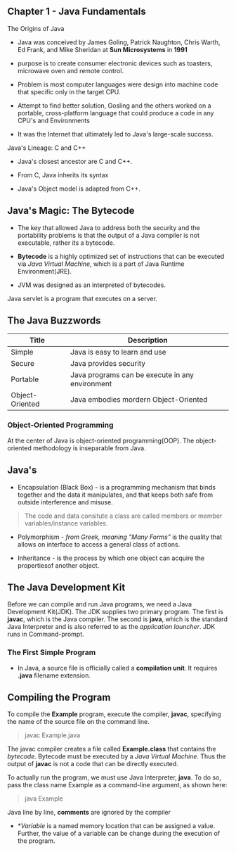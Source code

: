 ## Chapter 1 - Java Fundamentals
The Origins of Java

- Java was conceived by James Goling, Patrick Naughton, Chris Warth, Ed Frank, and Mike Sheridan at **Sun Microsystems** in **1991**

- purpose is to create consumer electronic devices such as toasters, microwave oven and remote control.

- Problem is most computer languages were design into machine code that specific only in the target CPU.

- Attempt to find better solution, Gosling and the others worked on a portable, cross-platform language that could produce a code in any CPU's and Environments

- It was the Internet that ultimately led to Java's large-scale success.

Java's Lineage: C and C++

- Java's closest ancestor are C and C++.

- From C, Java inherits its syntax

- Java's Object model is adapted from C++.

## Java's Magic: The Bytecode
- The key that allowed Java to address both the security and the portability problems is that the output of a Java compiler is not executable, rather its a bytecode.

- **Bytecode** is a highly optimized set of instructions that can be executed via *Java Virtual Machine*, which is a part of Java Runtime Environment(JRE).

- JVM was designed as an interpreted of bytecodes.

Java servlet  is a program that executes on a server.

## The Java Buzzwords
Title | Description
--- | ---
Simple | Java is easy to learn and use
Secure | Java provides security
Portable | Java programs can be execute in any environment
Object-Oriented | Java embodies mordern Object-Oriented

### Object-Oriented Programming
At the center of Java is object-oriented programming(OOP). The object-oriented methodology is inseparable from Java.

## Java's
- Encapsulation (Black Box) - is a programming mechanism that binds together and the data it manipulates, and that keeps both safe from outside interference and misuse.

> The code and data consitute a class are called members or member variables/instance variables.

- Polymorphism - *from Greek, meaning "Many Forms"* is the quality that allows on interface to access a general class of actions.

- Inheritance - is the process by which one object can acquire the propertiesof another object.

## The Java Development Kit
Before we can compile and run Java programs, we need a Java Development Kit(JDK). The JDK supplies two primary program. The first is **javac**, which is the Java compiler. The second is **java**, which is the standard Java Interpreter and is also referred to as the *application launcher*. JDK runs in Command-prompt.

### The First Simple Program
- In Java, a source file is officially called a **compilation unit**. It requires **.java** filename extension.

## Compiling the Program
To compile the **Example** program, execute the compiler, **javac**, specifying the name of the source file on the command line.

> javac Example.java

The javac compiler creates a file called **Example.class** that contains the *bytecode*. Bytecode must be executed by a *Java Virtual Machine*. Thus the output of **javac** is not a code that can be directly executed.

To actually run the program, we must use Java Interpreter, **java**. To do so, pass the class name Example as a command-line argument, as shown here:

> java Example

Java line by line, **comments** are ignored by the compiler

- **Variable* is a named memory location that can be assigned a value. Further, the value of a variable can be change during the execution of the program.
